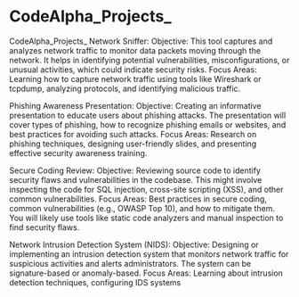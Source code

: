 # CodeAlpha_Projects_ 
CodeAlpha_Projects_
Network Sniffer: Objective: This tool captures and analyzes network traffic to monitor data packets moving through the network. It helps in identifying potential vulnerabilities, misconfigurations, or unusual activities, which could indicate security risks. Focus Areas: Learning how to capture network traffic using tools like Wireshark or tcpdump, analyzing protocols, and identifying malicious traffic.

Phishing Awareness Presentation: Objective: Creating an informative presentation to educate users about phishing attacks. The presentation will cover types of phishing, how to recognize phishing emails or websites, and best practices for avoiding such attacks. Focus Areas: Research on phishing techniques, designing user-friendly slides, and presenting effective security awareness training.

Secure Coding Review: Objective: Reviewing source code to identify security flaws and vulnerabilities in the codebase. This might involve inspecting the code for SQL injection, cross-site scripting (XSS), and other common vulnerabilities. Focus Areas: Best practices in secure coding, common vulnerabilities (e.g., OWASP Top 10), and how to mitigate them. You will likely use tools like static code analyzers and manual inspection to find security flaws.

Network Intrusion Detection System (NIDS): Objective: Designing or implementing an intrusion detection system that monitors network traffic for suspicious activities and alerts administrators. The system can be signature-based or anomaly-based. Focus Areas: Learning about intrusion detection techniques, configuring IDS systems
